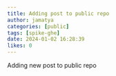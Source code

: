 ```yaml
---
title: Adding post to public repo
author: jamatya
categories: [public]
tags: [spike-ghe]
date: 2024-01-02 16:28:39 
likes: 0
---
```


Adding new post to public repo